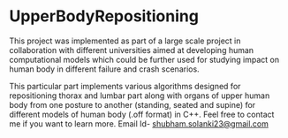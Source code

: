 # UpperBodyRepositioning
This project was implemented as part of a large scale project in collaboration with different
universities aimed at developing human computational models which could be further
used for studying impact on human body in different failure and crash scenarios.

This particular part implements various algorithms designed for repositioning thorax and lumbar part along with organs of upper human
body from one posture to another (standing, seated and supine) for different models of human body (.off format) in C++.
Feel free to contact me if you want to learn more. 
Email Id- shubham.solanki23@gmail.com
